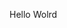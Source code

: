 Hello Wolrd





























































































































































































































































































































































































































































































































































































































































































































































































































































































































































































































































































































































































































































































































































































































































































































































































































































































































































































































































































































































































































































































































































































































































































































































































































































































































































































































































































































































































































































































































































































































































